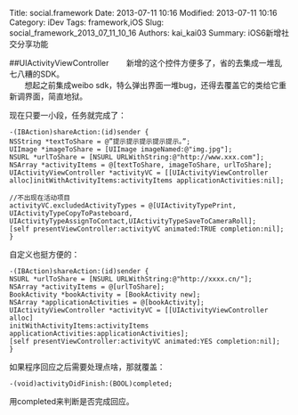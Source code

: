 ﻿Title: social.framework
Date: 2013-07-11 10:16
Modified: 2013-07-11 10:16
Category: iDev
Tags: framework,iOS
Slug: social_framework_2013_07_11_10_16
Authors: kai_kai03
Summary: iOS6新增社交分享功能

##UIActivityViewController
&#160; &#160; &#160; &#160;新增的这个控件方便多了，省的去集成一堆乱七八糟的SDK。<br>
&#160; &#160; &#160; &#160;想起之前集成weibo sdk，特么弹出界面一堆bug，还得去覆盖它的类给它重新调界面，简直地狱。

现在只要一小段，任务就完成了：

    -(IBAction)shareAction:(id)sender {   
    NSString *textToShare = @”提示提示提示提示提示。”; 
    UIImage *imageToShare = [UIImage imageNamed:@"img.jpg"];
    NSURL *urlToShare = [NSURL URLWithString:@"http://www.xxx.com"];
    NSArray *activityItems = @[textToShare, imageToShare, urlToShare];
    UIActivityViewController *activityVC = [[UIActivityViewController alloc]initWithActivityItems:activityItems applicationActivities:nil];  
       
    //不出现在活动项目   
    activityVC.excludedActivityTypes = @[UIActivityTypePrint, UIActivityTypeCopyToPasteboard,   
    UIActivityTypeAssignToContact,UIActivityTypeSaveToCameraRoll];
    [self presentViewController:activityVC animated:TRUE completion:nil];  
    }   

自定义也挺方便的：

    -(IBAction)shareAction:(id)sender { 
    NSURL *urlToShare = [NSURL URLWithString:@"http://xxxx.cn/"];
    NSArray *activityItems = @[urlToShare]; 
    BookActivity *bookActivity = [BookActivity new];
    NSArray *applicationActivities = @[bookActivity]; 
    UIActivityViewController *activityVC = [[UIActivityViewController alloc] 
    initWithActivityItems:activityItems 
    applicationActivities:applicationActivities];
    [self presentViewController:activityVC animated:YES completion:nil]; 
    } 

如果程序回应之后需要处理点啥，那就覆盖：

    -(void)activityDidFinish:(BOOL)completed;

用completed来判断是否完成回应。